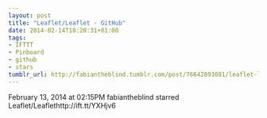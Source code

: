 ```yaml
---
layout: post
title: "Leaflet/Leaflet · GitHub"
date: 2014-02-14T18:20:31+01:00
tags:
- IFTTT
- Pinboard
- github
- stars
tumblr_url: http://fabiantheblind.tumblr.com/post/76642893081/leaflet-leaflet-github
---
```

February 13, 2014 at 02:15PM
fabiantheblind starred Leaflet/Leaflethttp://ift.tt/YXHjv6
